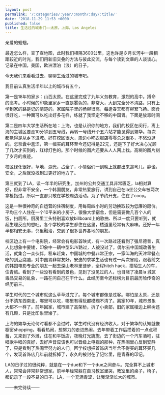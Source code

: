 ```yaml
---
layout: post
permalink: '/:categories/:year/:month/:day/:title/'
date: '2018-11-29 11:53 +0000'
published: false
title: 生活过的城市们——太原，上海，Los Angeles
---
```


亲爱的蝈蝈，

最近怎么样，查了查地图，此时我们相隔3600公里，这也许是岁月长河中一段相距较近的时光，我们用新旧交叠的方法与彼此交流，与每个读到文章的人谈谈心。记录在中国，美国，欧洲漂泊（浪）的日子。

今天我们来看看过去，聊聊生活过的城市吧。

我目前认真生活半年以上的城市有五个，

第一是18年的家乡：山西太原。在这里完成了九年义务教育，激烈的高中，搏命的高考。小时候的印象里家乡一直是雾色的，非常大，大到完全分不清路，只有上学到家的路是记的清楚的。家属院子里的杨柳很高，每逢春天都有柳絮飞扬。面食很好吃，一种面可以吃出好多花样，练就了我坚定不移的中国胃。下面是放毒时间



第二是四年大学生活所在地：上海，也是认识你的地方，我们的校区在闵行，离上海的主城区要走10分钟到五号线，再转一号线开个五六站才能见得到繁华。每次都觉得是从乡下进城。好在校区很大，周边小吃衣服店零零总总很多，不愁没逛的。怎奈囊中羞涩，第一幅买的耳环至今还记得是22元，还是下了好大决心光顾了几次才买到的，红绿灯色的。那个时候的图片还要从人人网上找。高糊的图片刻了岁月的痕迹。



校区绿化很好，草地，湖光，占全了，小情侣们一到晚上就都出来遛弯儿，静谧，安全，之后就没找到过更好的地方了。



第三就到了LA，读一年半的研究生。加州的公共交通工具非常匮乏，la相对算好，但非常不安全，一个韩国朋友，非常热爱旅行，讲到自己在la坐公交车被两次拿枪指过。所以一直都只敢在学校周边活动。为了节约开支，住在了coop。





这是一种很神奇的自运营的住宿制度，用每周四小时的劳动换取较为低廉的房价。平均三个人住在一个10平米的小房子，很像大学宿舍，但是需要做几百个人的饭，扫厕所。厨房里工头特别喜欢放billboard上的歌曲、所以一度只要听到，就起生理反应的想吐。各个学校的学生都住在这里，楼道里经常有大麻味。还好一年半都相安无事，邻里融洽，交到了很多世界各地的朋友。



校区边上有一个电影院，经常会有电影首映式，有一次路过还看到了强尼德普，真人比想象中要矮，印象中一辆中型SUV路过，人被没过了。偶尔去中国城改善生活，就集合一众伙伴，租车赶集，中国城的中餐非常正宗，一家叫海的天津早餐点吃的到豆腐脑，对中国胃非常友好。安逸的求学生活也有过一两次冒险，跟着前文的韩国电影专业的朋友一起去深山老林里徒步，全程hitch hack，搭陌生人的车，住青旅。看到了一些没有看到的景色，见到了没见过的人，也目睹了凌晨la 城区毒品交易的乱象，一路在问自己在干什么。此经历至今还标榜为目前最历险传奇的经历前三。

学生时代的三个城市就这么草草过完了。每个城市都像是过客。哪怕是太原，还是分不清东西南北，哪里可以吃，哪里有得玩都模糊不清了。离家10年，城市景象大都不一样了。前年回家，城市建了高架桥，拆了小卖部，旧的家属楼边上柳树还有几颗，只是比印象里矮了。

上海的繁华无论何时看都不会过时，学生时代没有经济收入，对于繁华的认知就像橱窗shopping，看看热闹，想努力的走进热闹。去年带着工作后攒着的一点点积蓄，又来到了外滩，住在和平饭店，夜晚灯光旖旎，去了街边的一个汽车酒吧，驻唱歌手唱的真好，去好声音应该也可以晋级上电视的那种，在热闹里心反到安静了，只是看到了热闹里努力的人们。回学校想把首饰店当年舍不得买的耳环买几个，发现首饰店几年前就拆掉了，永久的被封在了记忆里，是青春的印记。

LA的日子过的很纯粹，就是在一个due和下一个due之间奋斗。完全算不上城市人，常常会非常非常想家。前半年经常躲在自习教室里哭，教室里的桌子，椅子，都记录了一段不易的日子。LA，一个充满青涩，让我渐渐长大的城市。

——未完待续——